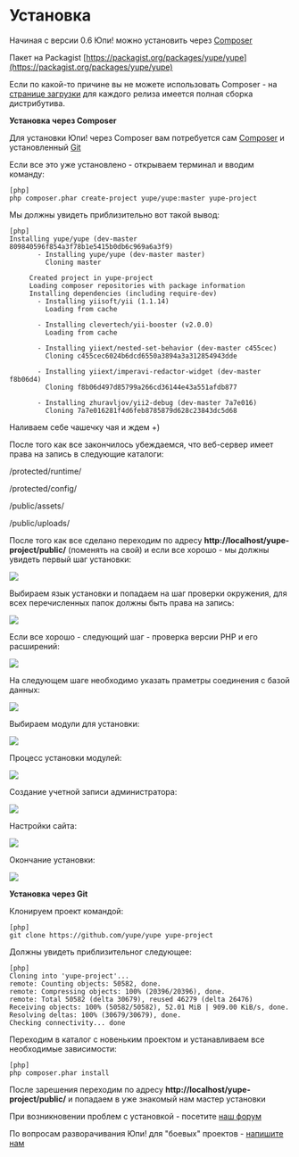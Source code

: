 Установка
=========

Начиная с версии 0.6 Юпи! можно установить через [Composer](http://getcomposer.org/)

Пакет на Packagist [https://packagist.org/packages/yupe/yupe](https://packagist.org/packages/yupe/yupe)

Если по какой-то причине вы не можете использовать Composer - на [странице загрузки](https://github.com/yupe/yupe/releases) для каждого релиза имеется полная сборка дистрибутива.


**Установка через Composer**

Для установки Юпи! через Composer вам потребуется сам [Composer](http://getcomposer.org/download/) и установленный [Git](http://git-scm.com/downloads)

Если все это уже установлено - открываем терминал и вводим команду:

~~~
[php]
php composer.phar create-project yupe/yupe:master yupe-project
~~~

Мы должны увидеть приблизительно вот такой вывод:


~~~
[php]
Installing yupe/yupe (dev-master 809840596f854a3f78b1e5415b0db6c969a6a3f9)
       - Installing yupe/yupe (dev-master master)
         Cloning master

     Created project in yupe-project
     Loading composer repositories with package information
     Installing dependencies (including require-dev)
       - Installing yiisoft/yii (1.1.14)
         Loading from cache

       - Installing clevertech/yii-booster (v2.0.0)
         Loading from cache

       - Installing yiiext/nested-set-behavior (dev-master c455cec)
         Cloning c455cec6024b6dcd6550a3894a3a312854943dde

       - Installing yiiext/imperavi-redactor-widget (dev-master f8b06d4)
         Cloning f8b06d497d85799a266cd36144e43a551afdb877

       - Installing zhuravljov/yii2-debug (dev-master 7a7e016)
         Cloning 7a7e016281f4d6feb8785879d628c23843dc5d68
~~~

Наливаем себе чашечку чая и ждем +)

После того как все закончилось убеждаемся, что веб-сервер имеет права на запись в следующие каталоги:

/protected/runtime/

/protected/config/

/public/assets/

/public/uploads/

После того как все сделано переходим по адресу **http://localhost/yupe-project/public/** (поменять на свой) и если все хорошо - мы должны увидеть первый шаг установки:

<img src='/yd/install.png'>

Выбираем язык установки и попадаем на шаг проверки окружения, для всех перечисленных папок должны быть права на запись:

<img src='/yd/enviroment.png'>

Если все хорошо - следующий шаг - проверка версии PHP и его расширений:

<img src='/yd/systemcheck.png'>


На следующем шаге необходимо указать праметры соединения с базой данных:

<img src='/yd/dbsettings.png'>

Выбираем модули для установки:

<img src='/yd/modules.png'>


Процесс установки модулей:

<img src='/yd/installprocess.png'>


Создание учетной записи администратора:

<img src='/yd/admincreate.png'>

Настройки сайта:

<img src='/yd/sitesettings.png'>

Окончание установки:

<img src='/yd/finishinstall.png'>


**Установка через Git**

Клонируем проект командой:

~~~
[php]
git clone https://github.com/yupe/yupe yupe-project
~~~

Должны увидеть приблизительног следующее:

~~~
[php]
Cloning into 'yupe-project'...
remote: Counting objects: 50582, done.
remote: Compressing objects: 100% (20396/20396), done.
remote: Total 50582 (delta 30679), reused 46279 (delta 26476)
Receiving objects: 100% (50582/50582), 52.01 MiB | 909.00 KiB/s, done.
Resolving deltas: 100% (30679/30679), done.
Checking connectivity... done
~~~


Переходим в каталог с новеньким проектом и устанавливаем все необходимые зависимости:

~~~
[php]
php composer.phar install
~~~

После зарешения переходим по адресу **http://localhost/yupe-project/public/** и попадаем в уже знакомый нам мастер установки

При возникновении проблем с установкой - посетите [наш форум](http://laravel.com/docs/testing)

По вопросам разворачивания Юпи! для "боевых" проектов - [напишите нам](http://amylabs.ru/contact)
